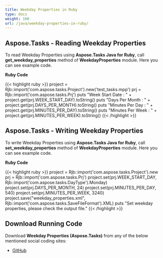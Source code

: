 ```yaml
---
title: Weekday Properties in Ruby
type: docs
weight: 160
url: /java/weekday-properties-in-ruby/
---
```


## **Aspose.Tasks - Reading Weekday Properties**
To read Weekday Properties using **Aspose.Tasks Java for Ruby**, call **get_weekday_properties** method of **WeekdayProperties** module. Here you can see example code.

**Ruby Code**

{{< highlight ruby >}}
project = Rjb::import('com.aspose.tasks.Project').new('test_tasks.mpp')
prj = Rjb::import('com.aspose.tasks.Prj')
puts "Week Start Date : " + project.get(prj.WEEK_START_DAY).toString()
puts "Days Per Month : " + project.get(prj.DAYS_PER_MONTH).toString()
puts "Minutes Per Day : " + project.get(prj.MINUTES_PER_DAY).toString()
puts "Minutes Per Week : " + project.get(prj.MINUTES_PER_WEEK).toString()
{{< /highlight >}}

## **Aspose.Tasks - Writing Weekday Properties**
To write Weekday Properties using **Aspose.Tasks Java for Ruby**, call **set_weekday_properties** method of **WeekdayProperties** module. Here you can see example code.

**Ruby Code**

{{< highlight ruby >}}
project = Rjb::import('com.aspose.tasks.Project').new
prj = Rjb::import('com.aspose.tasks.Prj')
project.set(prj.WEEK_START_DAY, Rjb::import('com.aspose.tasks.DayType').Monday)
project.set(prj.DAYS_PER_MONTH, 24)
project.set(prj.MINUTES_PER_DAY, 540)
project.set(prj.MINUTES_PER_WEEK, 3240)
project.save("weekday_properties.xml", Rjb::import('com.aspose.tasks.SaveFileFormat').XML)
puts "Set weekday properties, please check the output file."
{{< /highlight >}}

## **Download Running Code**
Download **Weekday Properties (Aspose.Tasks)** from any of the below mentioned social coding sites:

- [GitHub](https://github.com/aspose-tasks/Aspose.Tasks-for-Java/blob/master/Plugins/Aspose_Tasks_Java_for_Ruby/lib/asposetasksjava/Projects/weekdayproperties.rb)

